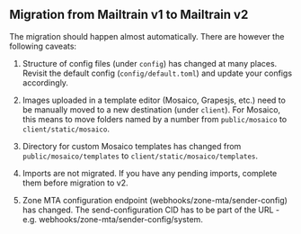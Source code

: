 ## Migration from Mailtrain v1 to Mailtrain v2

The migration should happen almost automatically. There are however the following caveats:

1. Structure of config files (under `config`) has changed at many places. Revisit the default config (`config/default.toml`)
   and update your configs accordingly.

2. Images uploaded in a template editor (Mosaico, Grapesjs, etc.) need to be manually moved to a new destination (under `client`).
   For Mosaico, this means to move folders named by a number from `public/mosaico` to `client/static/mosaico`.

3. Directory for custom Mosaico templates has changed from `public/mosaico/templates` to `client/static/mosaico/templates`.

4. Imports are not migrated. If you have any pending imports, complete them before migration to v2.

5. Zone MTA configuration endpoint (webhooks/zone-mta/sender-config) has changed. The send-configuration CID has to be
   part of the URL - e.g. webhooks/zone-mta/sender-config/system.